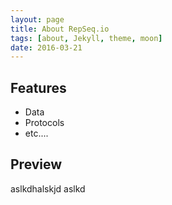 ```yaml
---
layout: page
title: About RepSeq.io
tags: [about, Jekyll, theme, moon]
date: 2016-03-21
---
```


## Features
* Data
* Protocols
* etc....

## Preview

aslkdhalskjd
aslkd